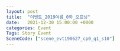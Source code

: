 ```yaml
---
layout: post
title:  "이벤트_2019여름_0화_오프닝"
date:   2021-12-30 15:00:00 +0000
categories: Event
Tags: Story Event
SceneCode: ["scene_evt190627_cp0_q1_s10"]
---
```

